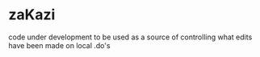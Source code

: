 # zaKazi
code under development
to be used as a source of controlling what edits have been made on local .do's
